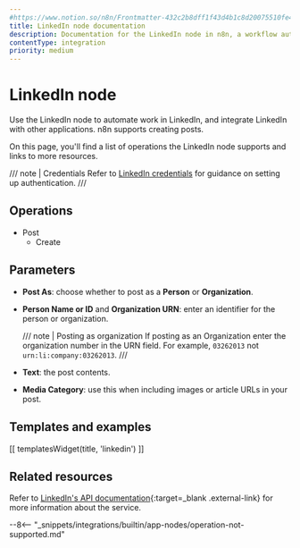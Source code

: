 ```yaml
---
#https://www.notion.so/n8n/Frontmatter-432c2b8dff1f43d4b1c8d20075510fe4
title: LinkedIn node documentation
description: Documentation for the LinkedIn node in n8n, a workflow automation platform. Includes details of operations and configuration, and links to examples and credentials information.
contentType: integration
priority: medium
---
```


# LinkedIn node

Use the LinkedIn node to automate work in LinkedIn, and integrate LinkedIn with other applications. n8n supports creating posts.

On this page, you'll find a list of operations the LinkedIn node supports and links to more resources.

/// note | Credentials
Refer to [LinkedIn credentials](/integrations/builtin/credentials/linkedIn/) for guidance on setting up authentication. 
///

## Operations

* Post
    * Create

## Parameters

* **Post As**: choose whether to post as a **Person** or **Organization**.
* **Person Name or ID** and **Organization URN**: enter an identifier for the person or organization.

	/// note | Posting as organization
	If posting as an Organization enter the organization number in the URN field. For example, `03262013` not `urn:li:company:03262013`.
	///
	
* **Text**: the post contents.
* **Media Category**: use this when including images or article URLs in your post.

## Templates and examples

<!-- see https://www.notion.so/n8n/Pull-in-templates-for-the-integrations-pages-37c716837b804d30a33b47475f6e3780 -->
[[ templatesWidget(title, 'linkedin') ]]

## Related resources

Refer to [LinkedIn's API documentation](https://learn.microsoft.com/en-us/linkedin/){:target=_blank .external-link} for more information about the service.

--8<-- "_snippets/integrations/builtin/app-nodes/operation-not-supported.md"


